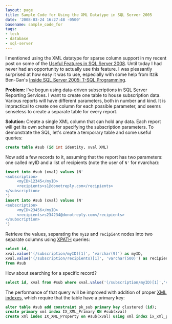 ```yaml
---
layout: page
title: Sample Code for Using the XML Datatype in SQL Server 2005
date: '2008-03-24 16:27:48 -0500'
basename: sample_code_for
tags:
- tech
- database
- sql-server
---
```


I mentioned using the XML datatype for sparse column support in my recent post
on some of the <a
href="://www.safnet.com/writing/tech/archives/2008/03/summary_of_usef.html">Useful
Features in SQL Server 2008</a>. Until today I had never had an opportunity to
actually use this feature. I was pleasantly surprised at how easy it was to use,
especially with some help from Itzik Ben-Gan's <a
href="http://www.sql.co.il/books/insidetsql2005/">Inside SQL Server 2005: T-SQL
Programming</a>.

**Problem:** I've begun using data-driven subscriptions in SQL Server Reporting
Services. I want to create one table to house subscription data. Various reports
will have different parameters, both in number and kind. It is impractical to
create one column for each possible parameter, and seems senseless to create a
separate table for every report.

<!--more-->

**Solution:** Create a single XML column that can hold any data. Each report
will get its own schema for specifying the subscription parameters. To
demonstrate the SQL, let's create a temporary table and some useful queries:

```sql
create table #sub (id int identity, xval XML)
```

Now add a few records to it, assuming that the report has two parameters: one
called myID and a list of recipients (note the user of `N'` for nvarchar):

```sql
insert into #sub (xval) values (N'
<subscription>
     <myID>12345</myID>
     <recipients>s1@donotreply.com</recipients>
</subscription>
')
insert into #sub (xval) values (N'
<subscription>
     <myID>23456</myID>
     <recipients>s234234@donotreply.com</recipients>
</subscription>
')
```

Retrieve the values, separating the `myID` and `recipient` nodes into two
separate columns using <a href="http://www.w3.org/TR/xpath">XPATH</a> queries:

```sql
select id,
xval.value('(/subscription/myID)[1]', 'varchar(9)') as myID,
xval.value('(/subscription/recipients)[1]', 'varchar(500)') as recipients
from #sub
```

How about searching for a specific record?

```sql
select id, xval from #sub where xval.value('(/subscription/myID)[1]','varchar(9)') = N'12345'
```

The performance of that query will be improved with addition of proper <a
href="http://msdn2.microsoft.com/en-us/library/ms345121.aspx">XML indexes</a>,
which require that the table have a primary key:

```sql
alter table #sub add constraint pk_sub primary key clustered (id);
create primary xml index IX_XML_Primary ON #sub(xval)
create xml index IX_XML_Property on #sub(xval) using xml index ix_xml_primary for property
```
